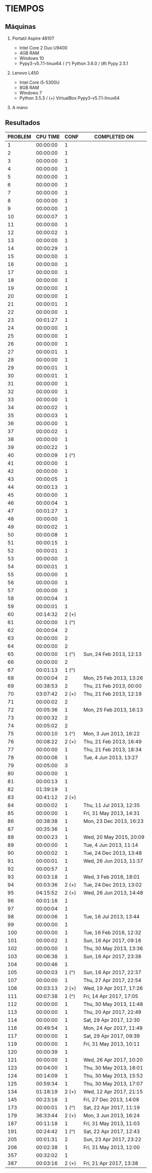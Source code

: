# TIEMPOS

## Máquinas

 1. Portatil Aspire 4810T

    * Intel Core 2 Duo U9400
    * 4GB RAM
    * Windows 10
    * Pypy3-v5.7.1-linux64 / (^) Python 3.6.0 / (#) Pypy 2.5.1

 2. Lenovo L450

    * Intel Core i5-5300U
    * 8GB RAM
    * Windows 7
    * Python 3.5.3 / (+) VirtualBox Pypy3-v5.7.1-linux64

 3. A mano

## Resultados

| PROBLEM | CPU TIME | CONF  | COMPLETED ON            |
| ------- | -------- | ----- | ----------------------- |
| 1       | 00:00:00 | 1     |                         |
| 2       | 00:00:00 | 1     |                         |
| 3       | 00:00:00 | 1     |                         |
| 4       | 00:00:00 | 1     |                         |
| 5       | 00:00:00 | 1     |                         |
| 6       | 00:00:00 | 1     |                         |
| 7       | 00:00:00 | 1     |                         |
| 8       | 00:00:00 | 1     |                         |
| 9       | 00:00:00 | 1     |                         |
| 10      | 00:00:07 | 1     |                         |
| 11      | 00:00:00 | 1     |                         |
| 12      | 00:00:02 | 1     |                         |
| 13      | 00:00:00 | 1     |                         |
| 14      | 00:00:29 | 1     |                         |
| 15      | 00:00:00 | 1     |                         |
| 16      | 00:00:00 | 1     |                         |
| 17      | 00:00:00 | 1     |                         |
| 18      | 00:00:00 | 1     |                         |
| 19      | 00:00:00 | 1     |                         |
| 20      | 00:00:00 | 1     |                         |
| 21      | 00:00:01 | 1     |                         |
| 22      | 00:00:00 | 1     |                         |
| 23      | 00:01:27 | 1     |                         |
| 24      | 00:00:00 | 1     |                         |
| 25      | 00:00:00 | 1     |                         |
| 26      | 00:00:00 | 1     |                         |
| 27      | 00:00:01 | 1     |                         |
| 28      | 00:00:00 | 1     |                         |
| 29      | 00:00:01 | 1     |                         |
| 30      | 00:00:01 | 1     |                         |
| 31      | 00:00:00 | 1     |                         |
| 32      | 00:00:00 | 1     |                         |
| 33      | 00:00:00 | 1     |                         |
| 34      | 00:00:02 | 1     |                         |
| 35      | 00:00:03 | 1     |                         |
| 36      | 00:00:00 | 1     |                         |
| 37      | 00:00:02 | 1     |                         |
| 38      | 00:00:00 | 1     |                         |
| 39      | 00:00:22 | 1     |                         |
| 40      | 00:00:09 | 1 (^) |                         |
| 41      | 00:00:00 | 1     |                         |
| 42      | 00:00:00 | 1     |                         |
| 43      | 00:00:05 | 1     |                         |
| 44      | 00:00:13 | 1     |                         |
| 45      | 00:00:00 | 1     |                         |
| 46      | 00:00:04 | 1     |                         |
| 47      | 00:01:27 | 1     |                         |
| 48      | 00:00:00 | 1     |                         |
| 49      | 00:00:02 | 1     |                         |
| 50      | 00:00:08 | 1     |                         |
| 51      | 00:00:15 | 1     |                         |
| 52      | 00:00:01 | 1     |                         |
| 53      | 00:00:00 | 1     |                         |
| 54      | 00:00:01 | 1     |                         |
| 55      | 00:00:00 | 1     |                         |
| 56      | 00:00:00 | 1     |                         |
| 57      | 00:00:00 | 1     |                         |
| 58      | 00:00:04 | 1     |                         |
| 59      | 00:00:01 | 1     |                         |
| 60      | 00:14:32 | 2 (+) |                         |
| 61      | 00:00:00 | 1 (^) |                         |
| 62      | 00:00:04 | 2     |                         |
| 63      | 00:00:00 | 2     |                         |
| 64      | 00:00:00 | 2     |                         |
| 65      | 00:00:00 | 1 (^) | Sun, 24 Feb 2013, 12:13 |
| 66      | 00:00:00 | 2     |                         |
| 67      | 00:01:13 | 1 (^) |                         |
| 68      | 00:00:04 | 2     | Mon, 25 Feb 2013, 13:26 |
| 69      | 00:38:53 | 2     | Thu, 21 Feb 2013, 00:00 |
| 70      | 03:07:42 | 2 (+) | Thu, 21 Feb 2013, 12:19 |
| 71      | 00:00:02 | 2     |                         |
| 72      | 00:05:36 | 1     | Mon, 25 Feb 2013, 16:13 |
| 73      | 00:00:32 | 2     |                         |
| 74      | 00:05:02 | 2     |                         |
| 75      | 00:00:10 | 1 (^) | Mon, 3 Jun 2013, 16:22  |
| 76      | 00:08:22 | 2 (+) | Thu, 21 Feb 2013, 16:49 |
| 77      | 00:00:00 | 1     | Thu, 21 Feb 2013, 18:34 |
| 78      | 00:00:06 | 1     | Tue, 4 Jun 2013, 13:27  |
| 79      | 00:05:00 | 3     |                         |
| 80      | 00:00:00 | 1     |                         |
| 81      | 00:00:13 | 1     |                         |
| 82      | 01:39:19 | 1     |                         |
| 83      | 00:41:12 | 2 (+) |                         |
| 84      | 00:00:02 | 1     | Thu, 11 Jul 2013, 12:35 |
| 85      | 00:00:00 | 1     | Fri, 31 May 2013, 14:31 |
| 86      | 00:38:38 | 1     | Mon, 23 Dec 2013, 16:23 |
| 87      | 00:35:36 | 1     |                         |
| 88      | 00:00:23 | 1     | Wed, 20 May 2015, 20:09 |
| 89      | 00:00:00 | 1     | Tue, 4 Jun 2013, 11:14  |
| 90      | 00:00:02 | 1     | Tue, 24 Dec 2013, 13:48 |
| 91      | 00:00:01 | 1     | Wed, 26 Jun 2013, 11:37 |
| 92      | 00:00:57 | 1     |                         |
| 93      | 00:03:18 | 1     | Wed, 3 Feb 2016, 18:01  |
| 94      | 00:03:36 | 2 (+) | Tue, 24 Dec 2013, 13:02 |
| 95      | 04:15:52 | 2 (+) | Wed, 26 Jun 2013, 14:48 |
| 96      | 00:01:16 | 1     |                         |
| 97      | 00:00:04 | 1     |                         |
| 98      | 00:00:06 | 1     | Tue, 16 Jul 2013, 13:44 |
| 99      | 00:00:00 | 1     |                         |
| 100     | 00:00:00 | 1     | Tue, 16 Feb 2016, 12:32 |
| 101     | 00:00:02 | 1     | Sun, 16 Apr 2017, 09:16 |
| 102     | 00:00:00 | 1     | Thu, 30 May 2013, 13:36 |
| 103     | 00:06:38 | 1     | Sun, 16 Apr 2017, 23:38 |
| 104     | 00:00:46 | 1     |                         |
| 105     | 00:00:03 | 1 (^) | Sun, 16 Apr 2017, 22:37 |
| 107     | 00:00:00 | 1     | Thu, 27 Apr 2017, 22:54 |
| 108     | 00:03:13 | 2 (+) | Wed, 19 Apr 2017, 17:26 |
| 111     | 00:07:38 | 1 (^) | Fri, 14 Apr 2017, 17:05 |
| 112     | 00:00:00 | 1     | Thu, 30 May 2013, 11:48 |
| 113     | 00:00:00 | 1     | Thu, 20 Apr 2017, 22:49 |
| 114     | 00:00:00 | 1     | Sat, 29 Apr 2017, 12:30 |
| 116     | 00:49:54 | 1     | Mon, 24 Apr 2017, 11:49 |
| 117     | 00:00:00 | 1     | Sat, 29 Apr 2017, 09:39 |
| 119     | 00:00:00 | 1     | Fri, 31 May 2013, 10:11 |
| 120     | 00:00:39 | 1     |                         |
| 121     | 00:00:00 | 1     | Wed, 26 Apr 2017, 10:20 |
| 123     | 00:04:00 | 1     | Thu, 30 May 2013, 18:01 |
| 124     | 00:14:09 | 1     | Thu, 30 May 2013, 15:52 |
| 125     | 00:59:34 | 1     | Thu, 30 May 2013, 17:07 |
| 134     | 01:18:19 | 2 (+) | Wed, 12 Apr 2017, 21:15 |
| 145     | 00:23:16 | 1     | Fri, 27 Dec 2013, 14:08 |
| 173     | 00:00:01 | 1 (^) | Sat, 22 Apr 2017, 11:19 |
| 179     | 36:33:44 | 2 (+) | Mon, 3 Jun 2013, 16:24  |
| 187     | 00:11:18 | 1     | Fri, 31 May 2013, 11:03 |
| 191     | 00:24:42 | 1 (^) | Sat, 22 Apr 2017, 12:43 |
| 205     | 00:01:31 | 2     | Sun, 23 Apr 2017, 23:22 |
| 206     | 00:02:38 | 1     | Fri, 31 May 2013, 12:00 |
| 357     | 00:32:02 | 1     |                         |
| 387     | 00:03:16 | 2 (+) | Fri, 21 Apr 2017, 13:38 |
